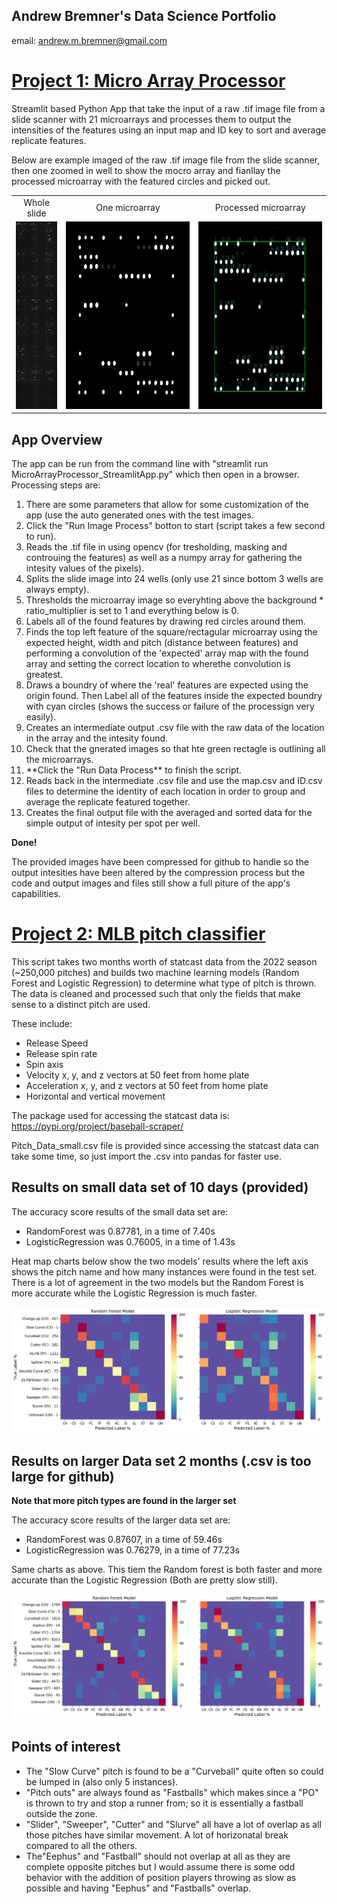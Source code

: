 ## Andrew Bremner's Data Science Portfolio
email: andrew.m.bremner@gmail.com

# [Project 1: Micro Array Processor](https://github.com/andrewbremner3/Micro_Array_Processor)
Streamlit based Python App that take the input of a raw .tif image file from a slide scanner with 21 microarrays and processes them to output the intensities of the features using an input map and ID key to sort and average replicate features.

Below are example imaged of the raw .tif image file from the slide scanner, then one zoomed in well to show the mocro array and fianllay the processed microarray with the featured circles and picked out.
<table>
    <tr>
    <td style="text-align:center">Whole slide</td>
    <td style="text-align:center">One microarray</td>
    <td style="text-align:center">Processed microarray</td>
  </tr>
  <tr>
    <td>
      <img src="ReadMeImages/Whole_Slide.png" alt="Whole slide Image" height="300" title="Whole slide Image">
    </td>
    <td>
      <img src="ReadMeImages/Raw_Well_Image.png" alt="One microarray Image" height="300" title="One microarray Image">
    </td>
    <td>
      <img src="ReadMeImages/Processed_Well_Image.png" alt="Processed microarray Image" height="300" title="Processed microarray Image">
    </td>
  </tr>
</table>

## App Overview
The app can be run from the command line with "streamlit run MicroArrayProcessor_StreamlitApp.py" which then open in a browser.
Processing steps are:
<ol>
    <li>There are some parameters that allow for some customization of the app (use the auto generated ones with the test images.</li>
    <li>Click the "Run Image Process" botton to start (script takes a few second to run).</li>
    <li>Reads the .tif file in using opencv (for tresholding, masking and controuing the features) as well as a numpy array for gathering the intesity values of the pixels).</li>
    <li>Splits the slide image into 24 wells (only use 21 since bottom 3 wells are always empty).</li>
    <li>Thresholds the microarray image so everyhting above the background * ratio_multiplier is set to 1 and everything below is 0.</li>
    <li>Labels all of the found features by drawing red circles around them.</li>
    <li>Finds the top left feature of the square/rectagular microarray using the expected height, width and pitch (distance between features) and performing a convolution of the 'expected' array map with the found array and setting the correct location to wherethe convolution is greatest.</li>
    <li>Draws a boundry of where the 'real' features are expected using the origin found. Then Label all of the features inside the expected boundry with cyan circles (shows the success or failure of the processign very easily).</li>
    <li>Creates an intermediate output .csv file with the raw data of the location in the array and the intesity found.</li>
    <li>Check that the gnerated images so that hte green rectagle is outlining all the microarrays.</li>
    <li>**Click the "Run Data Process** to finish the script.</li>
    <li>Reads back in the intermediate .csv file and use the map.csv and ID.csv files to determine the identity of each location in order to group and average the replicate featured together.</li>
    <li>Creates the final output file with the averaged and sorted data for the simple output of intesity per spot per well.</li>
</ol>

**Done!**

The provided images have been compressed for github to handle so the output intesities have been altered by the compression process but the code and output images and files still show a full piture of the app's capabilities.



# [Project 2: MLB pitch classifier](https://github.com/andrewbremner3/MLB_Pitch_Classifier)
This script takes two months worth of statcast data from the 2022 season (~250,000 pitches) and builds two machine learning models (Random Forest and Logistic Regression) to determine what type of pitch is thrown. 
The data is cleaned and processed such that only the fields that make sense to a distinct pitch are used. 

These include:
* Release Speed
* Release spin rate
* Spin axis
* Velocity x, y, and z vectors at 50 feet from home plate
* Acceleration x, y, and z vectors at 50 feet from home plate
* Horizontal and vertical movement

The package used for accessing the statcast data is: https://pypi.org/project/baseball-scraper/

Pitch_Data_small.csv file is provided since accessing the statcast data can take some time, so just import the .csv into pandas for faster use.

## Results on small data set of 10 days (provided)
The accuracy score results of the small data set are:
* RandomForest was 0.87781, in a time of 7.40s
* LogisticRegression was 0.76005, in a time of 1.43s

Heat map charts below show the two models' results where the left axis shows the pitch name and how many instances were found in the test set. There is a lot of agreement in the two models but the Random Forest is more accurate while the Logistic Regression is much faster.

<img src="./ReadMeImages/ComparisonSmall.png" alt="Small Data set Compare">

## Results on larger Data set 2 months (.csv is too large for github)
**Note that more pitch types are found in the larger set**

The accuracy score results of the larger data set are:
* RandomForest was 0.87607, in a time of 59.46s
* LogisticRegression was 0.76279, in a time of 77.23s

Same charts as above. This tiem the Random forest is both faster and more accurate than the Logistic Regression (Both are pretty slow still).

<img src="./ReadMeImages/Comparison.png" alt="Data set Compare">

## Points of interest
* The "Slow Curve" pitch is found to be a "Curveball" quite often so could be lumped in (also only 5 instances).
* "Pitch outs" are always found as "Fastballs" which makes since a "PO" is thrown to try and stop a runner from; so it is essentially a fastball outside the zone.
* "Slider", "Sweeper", "Cutter" and "Slurve" all have a lot of overlap as all those pitches have similar movement. A lot of horizonatal break compared to all the others.
* The"Eephus" and "Fastball" should not overlap at all as they are complete opposite pitches but I would assume there is some odd behavior with the addition of position players throwing as slow as possible and having "Eephus" and "Fastballs" overlap.
